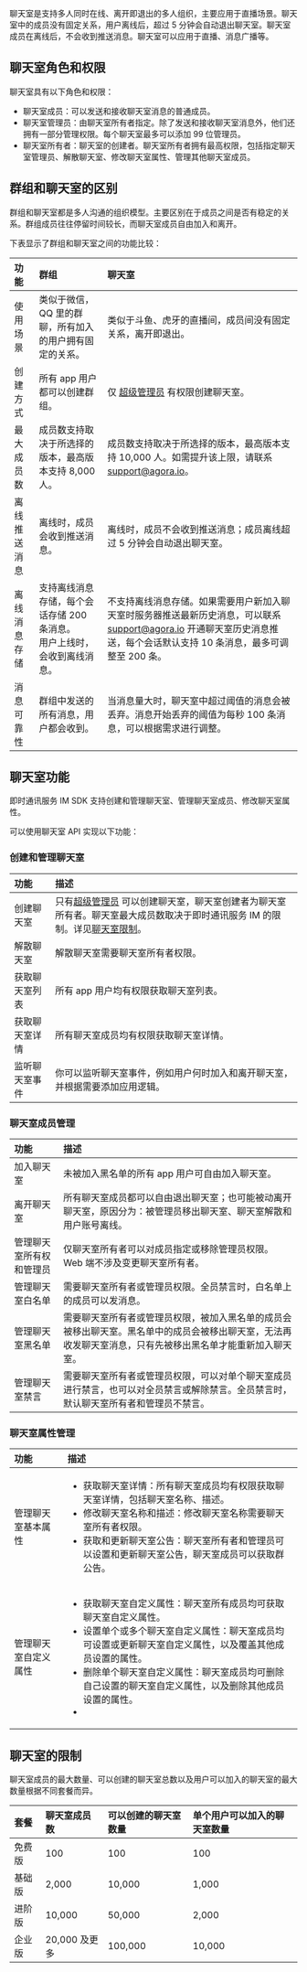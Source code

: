 聊天室是支持多人同时在线、离开即退出的多人组织，主要应用于直播场景。聊天室中的成员没有固定关系，用户离线后，超过 5 分钟会自动退出聊天室。聊天室成员在离线后，不会收到推送消息。聊天室可以应用于直播、消息广播等。

## 聊天室角色和权限

聊天室具有以下角色和权限：

- 聊天室成员：可以发送和接收聊天室消息的普通成员。
- 聊天室管理员：由聊天室所有者指定。除了发送和接收聊天室消息外，他们还拥有一部分管理权限。每个聊天室最多可以添加 99 位管理员。
- 聊天室所有者：聊天室的创建者。聊天室所有者拥有最高权限，包括指定聊天室管理员、解散聊天室、修改聊天室属性、管理其他聊天室成员。

## 群组和聊天室的区别

群组和聊天室都是多人沟通的组织模型。主要区别在于成员之间是否有稳定的关系。群组成员往往停留时间较长，而聊天室成员自由加入和离开。

下表显示了群组和聊天室之间的功能比较：

| 功能         | 群组                                                         | 聊天室                                                       |
| :----------- | :----------------------------------------------------------- | :----------------------------------------------------------- |
| 使用场景     | 类似于微信，QQ 里的群聊，所有加入的用户拥有固定的关系。 | 类似于斗鱼、虎牙的直播间，成员间没有固定关系，离开即退出。  |
| 创建方式 | 所有 app 用户都可以创建群组。   | 仅 [超级管理员](./rest/agora_chat_restful_chatroom_superadmin?platform=RESTful#adding-a-chat-room-super-admin) 有权限创建聊天室。  |
| 最大成员数   | 成员数支持取决于所选择的版本，最高版本支持 8,000 人。        | 成员数支持取决于所选择的版本，最高版本支持 10,000 人。如需提升该上限，请联系 [support@agora.io](mailto:support@agora.io)。 |
| 离线推送消息 | 离线时，成员会收到推送消息。             | 离线时，成员不会收到推送消息；成员离线超过 5 分钟会自动退出聊天室。          |
| 离线消息存储 | 支持离线消息存储，每个会话存储 200 条消息。<br/>用户上线时，会收到离线消息。 | 不支持离线消息存储。如果需要用户新加入聊天室时服务器推送最新历史消息，可以联系 [support@agora.io](mailto:support@agora.io) 开通聊天室历史消息推送，每个会话默认支持 10 条消息，最多可调整至 200 条。 |
| 消息可靠性   | 群组中发送的所有消息，用户都会收到。        | 当消息量大时，聊天室中超过阈值的消息会被丢弃。消息开始丢弃的阈值为每秒 100 条消息，可以根据需求进行调整。 |

## 聊天室功能

即时通讯服务 IM SDK 支持创建和管理聊天室、管理聊天室成员、修改聊天室属性。

可以使用聊天室 API 实现以下功能：

### 创建和管理聊天室

| 功能           | 描述                                                         |
| :------------- | :----------------------------------------------------------- |
| 创建聊天室     | 只有[超级管理员](./agora_chat_restful_chatroom_superadmin?platform=RESTful#添加聊天室超级管理员) 可以创建聊天室，聊天室创建者为聊天室所有者。聊天室最大成员数取决于即时通讯服务 IM 的限制。详见[聊天室限制](./agora_chat_chatroom_overview?platform=Android#聊天室的限制)。 |
| 解散聊天室     | 解散聊天室需要聊天室所有者权限。                                       |
| 获取聊天室列表 | 所有 app 用户均有权限获取聊天室列表。 |
| 获取聊天室详情 | 所有聊天室成员均有权限获取聊天室详情。        |
| 监听聊天室事件       | 你可以监听聊天室事件，例如用户何时加入和离开聊天室，并根据需要添加应用逻辑。 |

### 聊天室成员管理

| 功能               | 描述                                                         |
| :----------------- | :----------------------------------------------------------- |
| 加入聊天室     | 未被加入黑名单的所有 app 用户可自由加入聊天室。                                   |
| 离开聊天室     | 所有聊天室成员都可以自由退出聊天室；也可能被动离开聊天室，原因分为：被管理员移出聊天室、聊天室解散和用户账号离线。   |
| 管理聊天室所有权和管理员       | 仅聊天室所有者可以对成员指定或移除管理员权限。Web 端不涉及变更聊天室所有者。          |
| 管理聊天室白名单         | 需要聊天室所有者或管理员权限。全员禁言时，白名单上的成员可以发消息。        |
| 管理聊天室黑名单         | 需要聊天室所有者或管理员权限，被加入黑名单的成员会被移出聊天室。黑名单中的成员会被移出聊天室，无法再收发聊天室消息，只有先被移出黑名单才能重新加入聊天室。   |
| 管理聊天室禁言 | 需要聊天室所有者或管理员权限，可以对单个聊天室成员进行禁言，也可以对全员禁言或解除禁言。全员禁言时，默认聊天室所有者和管理员不禁言。  |

### 聊天室属性管理

| 功能           | 描述                                                         |
| :------------- | :----------------------------------------------------------- |
| 管理聊天室基本属性  | <ul><li>获取聊天室详情：所有聊天室成员均有权限获取聊天室详情，包括聊天室名称、描述。</li><li>修改聊天室名称和描述：修改聊天室名称需要聊天室所有者权限。</li><li>获取和更新聊天室公告：聊天室所有者和管理员可以设置和更新聊天室公告，聊天室成员可以获取群公告。</li></ul>      |
| 管理聊天室自定义属性     | <ul><li>获取聊天室自定义属性：聊天室所有成员均可获取聊天室自定义属性。</li><li>设置单个或多个聊天室自定义属性：聊天室成员均可设置或更新聊天室自定义属性，以及覆盖其他成员设置的属性。</li><li>删除单个聊天室自定义属性：聊天室成员均可删除自己设置的聊天室自定义属性，以及删除其他成员设置的属性。</li><li> |

## 聊天室的限制

聊天室成员的最大数量、可以创建的聊天室总数以及用户可以加入的聊天室的最大数量根据不同套餐而异。

| 套餐   | 聊天室成员数  | 可以创建的聊天室数量 | 单个用户可以加入的聊天室数量 |
| :--------- | :------------ | :--------------------- | :----------------------- |
| 免费版 | 100           | 100                    | 100                      |
| 基础版 | 2,000         | 10,000                 | 1,000                    |
| 进阶版    | 10,000        | 50,000                 | 2,000                    |
| 企业版   | 20,000 及更多 | 100,000                | 10,000                   |